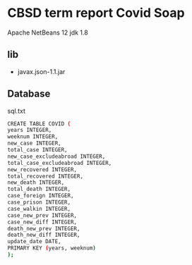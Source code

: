 # CBSD term report Covid Soap

Apache NetBeans 12
jdk 1.8
## lib
- javax.json-1.1.jar


## Database
sql.txt
```bash
CREATE TABLE COVID (
years INTEGER,
weeknum INTEGER,
new_case INTEGER,
total_case INTEGER,
new_case_excludeabroad INTEGER,
total_case_excludeabroad INTEGER,
new_recovered INTEGER,
total_recovered INTEGER,
new_death INTEGER,
total_death INTEGER,
case_foreign INTEGER,
case_prison INTEGER,
case_walkin INTEGER,
case_new_prev INTEGER,
case_new_diff INTEGER,
death_new_prev INTEGER,
death_new_diff INTEGER,
update_date DATE,
PRIMARY KEY (years, weeknum)
);
```